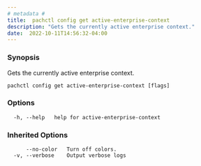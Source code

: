 ```yaml
---
# metadata # 
title:  pachctl config get active-enterprise-context
description: "Gets the currently active enterprise context."
date:  2022-10-11T14:56:32-04:00
---
```


### Synopsis

Gets the currently active enterprise context.

```
pachctl config get active-enterprise-context [flags]
```

### Options

```
  -h, --help   help for active-enterprise-context
```

### Inherited Options

```
      --no-color   Turn off colors.
  -v, --verbose    Output verbose logs
```

